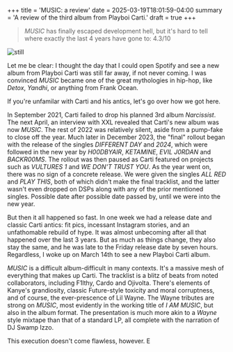 +++
title = 'MUSIC: a review'
date = 2025-03-19T18:01:59-04:00
summary = 'A review of the third album from Playboi Carti.'
draft = true
+++

> *MUSIC* has finally escaped development hell, but it's hard to tell where exactly the last 4 years have gone to: 4.3/10

![still](/images/music-review/Playboi-Carti-MUSIC.webp#center)

Let me be clear: I thought the day that I could open Spotify and see a new album from Playboi Carti was still far away, if not never coming. I was convinced *MUSIC* became one of the great mythologies in hip-hop, like *Detox*, *Yandhi*, or anything from Frank Ocean.

If you're unfamilar with Carti and his antics, let's go over how we got here.

In September 2021, Carti failed to drop his planned 3rd album *Narcissist*. The next April, an interview with XXL revealed that Carti's new album was now *MUSIC*. The rest of 2022 was relatively silent, aside from a pump-fake to close off the year. Much later in December 2023, the "final" rollout began with the release of the singles *DIFFERENT DAY* and *2024*, which were followed in the new year by *H00DBYAIR*, *KETAMINE*, *EVIL J0RDAN* and *BACKR00MS*. The rollout was then paused as Carti featured on projects such as *VULTURES 1* and *WE DON'T TRUST YOU*. As the year went on, there was no sign of a concrete release. We were given the singles *ALL RED* and *PLAY THIS*, both of which didn't make the final tracklist, and the latter wasn't even dropped on DSPs along with any of the prior mentioned singles. Possible date after possible date passed by, until we were into the new year.

But then it all happened so fast. In one week we had a release date and classic Carti antics: fit pics, incessant Instagram stories, and an unfathomable rebuild of hype. It was almost unbecoming after all that happened over the last 3 years. But as much as things change, they also stay the same, and he was late to the Friday release date by seven hours. Regardless, I woke up on March 14th to see a new Playboi Carti album.

*MUSIC* is a difficult album-difficult in many contexts. It's a massive mesh of everything that makes up Carti. The tracklist is a blitz of beats from noted collaborators, including F1lthy, Cardo and Ojivolta. There's elements of Kanye's grandiosity, classic Future-style toxicity and moral corruptness, and of course, the ever-prescence of Lil Wayne. The Wayne tributes are strong on *MUSIC*, most evidently in the working title of *I AM MUSIC*, but also in the album format. The presentation is much more akin to a *Wayne* style mixtape than that of a standard LP, all complete with the narration of DJ Swamp Izzo.

This execution doesn't come flawless, however. E
